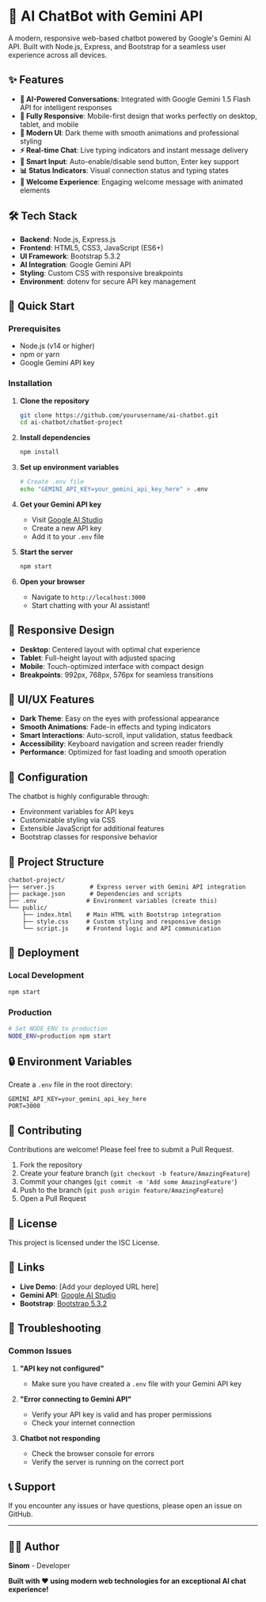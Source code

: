# 🤖 AI ChatBot with Gemini API

A modern, responsive web-based chatbot powered by Google's Gemini AI API. Built with Node.js, Express, and Bootstrap for a seamless user experience across all devices.

## ✨ Features

- **🤖 AI-Powered Conversations**: Integrated with Google Gemini 1.5 Flash API for intelligent responses
- **📱 Fully Responsive**: Mobile-first design that works perfectly on desktop, tablet, and mobile
- **🎨 Modern UI**: Dark theme with smooth animations and professional styling
- **⚡ Real-time Chat**: Live typing indicators and instant message delivery
- **🔧 Smart Input**: Auto-enable/disable send button, Enter key support
- **📊 Status Indicators**: Visual connection status and typing states
- **👋 Welcome Experience**: Engaging welcome message with animated elements

## 🛠️ Tech Stack

- **Backend**: Node.js, Express.js
- **Frontend**: HTML5, CSS3, JavaScript (ES6+)
- **UI Framework**: Bootstrap 5.3.2
- **AI Integration**: Google Gemini API
- **Styling**: Custom CSS with responsive breakpoints
- **Environment**: dotenv for secure API key management

## 🚀 Quick Start

### Prerequisites
- Node.js (v14 or higher)
- npm or yarn
- Google Gemini API key

### Installation

1. **Clone the repository**
   ```bash
   git clone https://github.com/yourusername/ai-chatbot.git
   cd ai-chatbot/chatbot-project
   ```

2. **Install dependencies**
   ```bash
   npm install
   ```

3. **Set up environment variables**
   ```bash
   # Create .env file
   echo "GEMINI_API_KEY=your_gemini_api_key_here" > .env
   ```

4. **Get your Gemini API key**
   - Visit [Google AI Studio](https://makersuite.google.com/app/apikey)
   - Create a new API key
   - Add it to your `.env` file

5. **Start the server**
   ```bash
   npm start
   ```

6. **Open your browser**
   - Navigate to `http://localhost:3000`
   - Start chatting with your AI assistant!

## 📱 Responsive Design

- **Desktop**: Centered layout with optimal chat experience
- **Tablet**: Full-height layout with adjusted spacing
- **Mobile**: Touch-optimized interface with compact design
- **Breakpoints**: 992px, 768px, 576px for seamless transitions

## 🎨 UI/UX Features

- **Dark Theme**: Easy on the eyes with professional appearance
- **Smooth Animations**: Fade-in effects and typing indicators
- **Smart Interactions**: Auto-scroll, input validation, status feedback
- **Accessibility**: Keyboard navigation and screen reader friendly
- **Performance**: Optimized for fast loading and smooth operation

## 🔧 Configuration

The chatbot is highly configurable through:
- Environment variables for API keys
- Customizable styling via CSS
- Extensible JavaScript for additional features
- Bootstrap classes for responsive behavior

## 📁 Project Structure

```
chatbot-project/
├── server.js          # Express server with Gemini API integration
├── package.json       # Dependencies and scripts
├── .env              # Environment variables (create this)
└── public/
    ├── index.html    # Main HTML with Bootstrap integration
    ├── style.css     # Custom styling and responsive design
    └── script.js     # Frontend logic and API communication
```

## 🚀 Deployment

### Local Development
```bash
npm start
```

### Production
```bash
# Set NODE_ENV to production
NODE_ENV=production npm start
```

## 🔒 Environment Variables

Create a `.env` file in the root directory:

```env
GEMINI_API_KEY=your_gemini_api_key_here
PORT=3000
```

## 🤝 Contributing

Contributions are welcome! Please feel free to submit a Pull Request.

1. Fork the repository
2. Create your feature branch (`git checkout -b feature/AmazingFeature`)
3. Commit your changes (`git commit -m 'Add some AmazingFeature'`)
4. Push to the branch (`git push origin feature/AmazingFeature`)
5. Open a Pull Request

## 📄 License

This project is licensed under the ISC License.

## 🔗 Links

- **Live Demo**: [Add your deployed URL here]
- **Gemini API**: [Google AI Studio](https://makersuite.google.com/app/apikey)
- **Bootstrap**: [Bootstrap 5.3.2](https://getbootstrap.com/)

## 🐛 Troubleshooting

### Common Issues

1. **"API key not configured"**
   - Make sure you have created a `.env` file with your Gemini API key

2. **"Error connecting to Gemini API"**
   - Verify your API key is valid and has proper permissions
   - Check your internet connection

3. **Chatbot not responding**
   - Check the browser console for errors
   - Verify the server is running on the correct port

## 📞 Support

If you encounter any issues or have questions, please open an issue on GitHub.

---
## 👨‍💻 Author

**Sinom** - Developer 

**Built with ❤️ using modern web technologies for an exceptional AI chat experience!**
